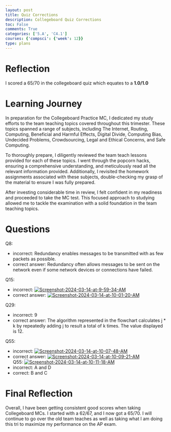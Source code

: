 ```yaml
---
layout: post
title: Quiz Corrections
description: Collegeboard Quiz Corrections
toc: False
comments: True
categories: ['5.A', 'C4.1']
courses: {'compsci': {'week': 12}}
type: plans
---
```

# Reflection
I scored a 65/70 in the collegeboard quiz which equates to a **1.0/1.0**

# Learning Journey
In preparation for the Collegeboard Practice MC, I dedicated my study efforts to the team teaching topics covered throughout this trimester. These topics spanned a range of subjects, including The Internet, Routing, Computing, Beneficial and Harmful Effects, Digital Divide, Computing Bias, Undecided Problems, Crowdsourcing, Legal and Ethical Concerns, and Safe Computing.

To thoroughly prepare, I diligently reviewed the team teach lessons provided for each of these topics. I went through the popcorn hacks, ensuring a comprehensive understanding, and meticulously read all the relevant information provided. Additionally, I revisited the homework assignments associated with these subjects, double-checking my grasp of the material to ensure I was fully prepared.

After investing considerable time in review, I felt confident in my readiness and proceeded to take the MC test. This focused approach to studying allowed me to tackle the examination with a solid foundation in the team teaching topics.

# Questions

Q8:
- incorrect: Redundancy enables messages to be transmitted with as few packets as possible.
- correct answer: Redundancy often allows messages to be sent on the network even if some network devices or connections have failed.


Q15:
- incorrect: 
<a href="https://ibb.co/SNMScTx"><img src="https://i.ibb.co/zsBdFc5/Screenshot-2024-03-14-at-9-59-34-AM.png" alt="Screenshot-2024-03-14-at-9-59-34-AM" border="0"></a><br />
- correct answer: 
<a href="https://ibb.co/0tLnGzq"><img src="https://i.ibb.co/bJV6KG1/Screenshot-2024-03-14-at-10-01-20-AM.png" alt="Screenshot-2024-03-14-at-10-01-20-AM" border="0"></a><br />

Q29:
- incorrect: 9
- correct answer: The algorithm represented in the flowchart calculates j * k by repeatedly adding j to result a total of k times. The value displayed is 12.

Q55:
- incorrect: 
<a href="https://imgbb.com/"><img src="https://i.ibb.co/fSsnm3x/Screenshot-2024-03-14-at-10-07-48-AM.png" alt="Screenshot-2024-03-14-at-10-07-48-AM" border="0"></a><br />
- correct answer: 
<a href="https://ibb.co/JmSxrM2"><img src="https://i.ibb.co/wB2JpxC/Screenshot-2024-03-14-at-10-09-21-AM.png" alt="Screenshot-2024-03-14-at-10-09-21-AM" border="0"></a><br />
Q55:
<a href="https://ibb.co/dcCgBRf"><img src="https://i.ibb.co/FWZV6Fh/Screenshot-2024-03-14-at-10-11-18-AM.png" alt="Screenshot-2024-03-14-at-10-11-18-AM" border="0"></a><br />
- incorrect: A and D
- correct: B and C

# Final Reflection
Overall, I have been getting consistent good scores when taking Collegeboard MCs. I started with a 62/67, and I now got a 65/70. I will continue to go over the old team teaches as well as taking what I am doing this tri to maximize my performance on the AP exam.